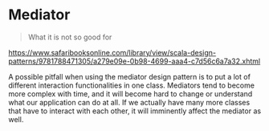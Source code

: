 # Mediator

> What it is not so good for

https://www.safaribooksonline.com/library/view/scala-design-patterns/9781788471305/a279e09e-0b98-4699-aaa4-c7d56c6a7a32.xhtml

A possible pitfall when using the mediator design pattern is to put a lot of different interaction functionalities in one class.
Mediators tend to become more complex with time, and it will become hard to change or understand what our application can do at all. 
If we actually have many more classes that have to interact with each other, it will imminently affect the mediator as well.
